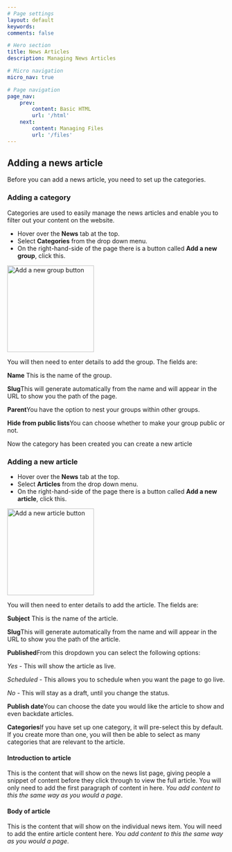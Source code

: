 ```yaml
---
# Page settings
layout: default
keywords:
comments: false

# Hero section
title: News Articles
description: Managing News Articles

# Micro navigation
micro_nav: true

# Page navigation
page_nav:
    prev:
        content: Basic HTML
        url: '/html'
    next:
        content: Managing Files
        url: '/files'
---
```


<h2 id="news-section">Adding a news article</h2>
<p>Before you can add a news article, you need to set up the categories.</p>

<h3 id="news-subsection">Adding a category</h3>
<p>Categories are used to easily manage the news articles and enable you to filter out your content on the website.</p>
<ul>
    <li>Hover over the <strong>News</strong> tab at the top.</li>
    <li>Select <strong>Categories</strong> from the drop down menu.</li> 
    <li>On the right-hand-side of the page there is a button called <strong>Add a new group</strong>, click this.</li>
</ul>
<img src="../images/new-group.png" style="width:200px" alt="Add a new group button">

<p>You will then need to enter details to add the group. The fields are:</p>
<div class="callout callout--info">
    <p><strong>Name</strong> This is the name of the group.</p>
    <p><strong>Slug</strong>This will generate automatically from the name and will appear in the URL to show you the path of the page.</p>
    <p><strong>Parent</strong>You have the option to nest your groups within other groups.</p>
    <p><strong>Hide from public lists</strong>You can choose whether to make your group public or not.</p>
</div>
<p>Now the category has been created you can create a new article</p>

<h3 id="news-subsection1">Adding a new article</h3>
<ul>
    <li>Hover over the <strong>News</strong> tab at the top.</li>
    <li>Select <strong>Articles</strong> from the drop down menu.</li> 
    <li>On the right-hand-side of the page there is a button called <strong>Add a new article</strong>, click this.</li>
</ul>
<img src="../images/new-article.png" style="width:200px" alt="Add a new article button">

<p>You will then need to enter details to add the article. The fields are:</p>
<div class="callout callout--info">
    <p><strong>Subject</strong> This is the name of the article.</p>
    <p><strong>Slug</strong>This will generate automatically from the name and will appear in the URL to show you the path of the article.</p>
    <p><strong>Published</strong>From this dropdown you can select the following options:</p>
    <p><i>Yes</i> - This will show the article as live.</p>
    <p><i>Scheduled</i> - This allows you to schedule when you want the page to go live.</p>
    <p><i>No</i> - This will stay as a draft, until you change the status.</p>
    <p><strong>Publish date</strong>You can choose the date you would like the article to show and even backdate articles.</p>
    <p><strong>Categories</strong>If you have set up one category, it will pre-select this by default. If you create more than one, you will then be able to select as many categories that are relevant to the article.</p>
</div>

<h4>Introduction to article</h4>
<p>This is the content that will show on the news list page, giving people a snippet of content before they click through to view the full article. You will only need to add the first paragraph of content in here. <i>You add content to this the same way as you would a page</i>.</p>
<h4>Body of article</h4>
<p>This is the content that will show on the individual news item. You will need to add the entire article content here. <i>You add content to this the same way as you would a page</i>.</p>
